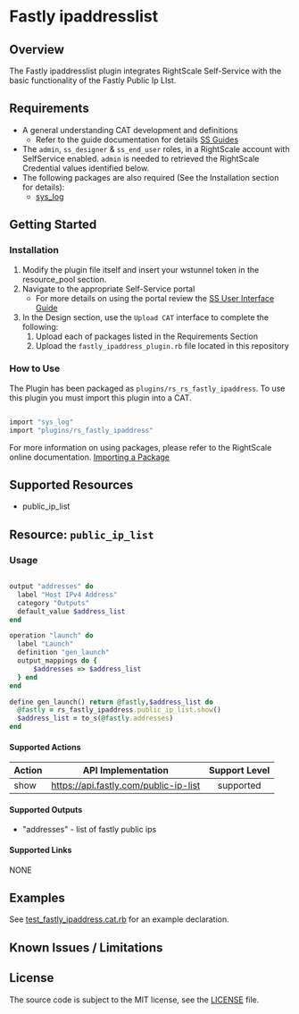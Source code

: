 # Fastly ipaddresslist

## Overview

The Fastly ipaddresslist plugin integrates RightScale Self-Service with the basic functionality of the Fastly Public Ip LIst.

## Requirements

- A general understanding CAT development and definitions
  - Refer to the guide documentation for details [SS Guides](http://docs.rightscale.com/ss/guides/)
- The `admin`, `ss_designer` & `ss_end_user` roles, in a RightScale account with SelfService enabled.  `admin` is needed to retrieved the RightScale Credential values identified below.
- The following packages are also required (See the Installation section for details):
  - [sys_log](../../libraries/sys_log.rb)

## Getting Started

### Installation

1. Modify the plugin file itself and insert your wstunnel token in the resource_pool section.
1. Navigate to the appropriate Self-Service portal
   - For more details on using the portal review the [SS User Interface Guide](http://docs.rightscale.com/ss/guides/ss_user_interface_guide.html)
1. In the Design section, use the `Upload CAT` interface to complete the following:
   1. Upload each of packages listed in the Requirements Section
   1. Upload the `fastly_ipaddress_plugin.rb` file located in this repository

### How to Use

The  Plugin has been packaged as `plugins/rs_rs_fastly_ipaddress`. To use this plugin you must import this plugin into a CAT.

```ruby

import "sys_log"
import "plugins/rs_fastly_ipaddress"

```

For more information on using packages, please refer to the RightScale online documentation. [Importing a Package](http://docs.rightscale.com/ss/guides/ss_packaging_cats.html#importing-a-package)

## Supported Resources

- public_ip_list

## Resource: `public_ip_list`

### Usage

```ruby

output "addresses" do
  label "Host IPv4 Address"
  category "Outputs"
  default_value $address_list
end

operation "launch" do
  label "Launch"
  definition "gen_launch"
  output_mappings do {
      $addresses => $address_list
  } end
end

define gen_launch() return @fastly,$address_list do
  @fastly = rs_fastly_ipaddress.public_ip_list.show()
  $address_list = to_s(@fastly.addresses)
end
```

#### Supported Actions

| Action | API Implementation | Support Level |
|--------------|:----:|:-------------:|
| show | <https://api.fastly.com/public-ip-list> | supported |

#### Supported Outputs

- "addresses" - list of fastly public ips

#### Supported Links

NONE

## Examples

See [test_fastly_ipaddress.cat.rb](./test_fastly_ipaddress.cat.rb) for an example declaration.

## Known Issues / Limitations

## License

The source code is subject to the MIT license, see the [LICENSE](../../LICENSE) file.
